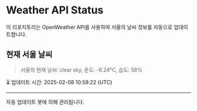 
# Weather API Status

이 리포지토리는 OpenWeather API를 사용하여 서울의 날씨 정보를 자동으로 업데이트합니다.

## 현재 서울 날씨
> 서울의 현재 날씨: clear sky, 온도: -6.24°C, 습도: 58%

⏳ 업데이트 시간: 2025-02-08 10:59:22 (UTC)

---
자동 업데이트 봇에 의해 관리됩니다.
